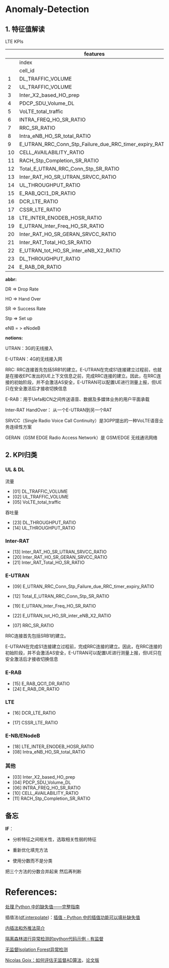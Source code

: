 # Anomaly-Detection

## 1. 特征值解读

LTE KPIs

|      | features                                                | n_null |
| ---- | ------------------------------------------------------- | ------ |
|      | index                                                   | 0      |
|      | cell_id                                                 | 0      |
| 1    | DL_TRAFFIC_VOLUME                                       | 21     |
| 2    | UL_TRAFFIC_VOLUME                                       | 21     |
| 3    | Inter_X2_based_HO_prep                                  | 3313   |
| 4    | PDCP_SDU_Volume_DL                                      | 3313   |
| 5    | VoLTE_total_traffic                                     | 3313   |
| 6    | INTRA_FREQ_HO_SR_RATIO                                  | 40     |
| 7    | RRC_SR_RATIO                                            | 28     |
| 8    | Intra_eNB_HO_SR_total_RATIO                             | 3321   |
| 9    | E_UTRAN_RRC_Conn_Stp_Failure_due_RRC_timer_expiry_RATIO | 3313   |
| 10   | CELL_AVAILABILITY_RATIO                                 | 20     |
| 11   | RACH_Stp_Completion_SR_RATIO                            | 3313   |
| 12   | Total_E_UTRAN_RRC_Conn_Stp_SR_RATIO                     | 3313   |
| 13   | Inter_RAT_HO_SR_UTRAN_SRVCC_RATIO                       | 5595   |
| 14   | UL_THROUGHPUT_RATIO                                     | 28     |
| 15   | E_RAB_QCI1_DR_RATIO                                     | 3324   |
| 16   | DCR_LTE_RATIO                                           | 28     |
| 17   | CSSR_LTE_RATIO                                          | 28     |
| 18   | LTE_INTER_ENODEB_HOSR_RATIO                             | 1695   |
| 19   | E_UTRAN_Inter_Freq_HO_SR_RATIO                          | 4967   |
| 20   | Inter_RAT_HO_SR_GERAN_SRVCC_RATIO                       | 3989   |
| 21   | Inter_RAT_Total_HO_SR_RATIO                             | 3731   |
| 22   | E_UTRAN_tot_HO_SR_inter_eNB_X2_RATIO                    | 3347   |
| 23   | DL_THROUGHPUT_RATIO                                     | 28     |
| 24   | E_RAB_DR_RATIO                                          | 3314   |



**abbr:**

DR  =>  Drop Rate

HO => Hand Over

SR => Success Rate

Stp => Set up

eNB = > eNodeB



**notions:**

UTRAN：3G的无线接入

E-UTRAN：4G的无线接入网

RRC: RRC连接首先包括SRB1的建立。E-UTRAN在完成S1连接建立过程前，也就是在接收EPC发出的UE上下文信息之前，完成RRC连接的建立。因此，在RRC连接的初始阶段，并不会激活AS安全，E-UTRAN可以配置UE进行测量上报，但UE只在安全激活后才接收切换信息

E-RAB：用于Uefa和CN之间传送语音、数据及多媒体业务的用户平面承载

Inter-RAT HandOver： 从一个E-UTRAN到另一个RAT

SRVCC（Single Radio Voice Call Continuity）是3GPP提出的一种VoLTE语音业务连续性方案

GERAN（GSM EDGE Radio Access Network）是 GSM/EDGE 无线通讯网络







## 2. KPI归类

### **UL & DL**

流量

- [01] DL_TRAFFIC_VOLUME
- [02] UL_TRAFFIC_VOLUME
- [05] VoLTE_total_traffic

吞吐量

- [23] DL_THROUGHPUT_RATIO
- [14] UL_THROUGHPUT_RATIO



### Inter-RAT

- [13] Inter_RAT_HO_SR_UTRAN_SRVCC_RATIO
- [20] Inter_RAT_HO_SR_GERAN_SRVCC_RATIO
- [21] Inter_RAT_Total_HO_SR_RATIO



### E-UTRAN

- [09] E_UTRAN_RRC_Conn_Stp_Failure_due_RRC_timer_expiry_RATIO 
- [12] Total_E_UTRAN_RRC_Conn_Stp_SR_RATIO
- [19] E_UTRAN_Inter_Freq_HO_SR_RATIO
- [22] E_UTRAN_tot_HO_SR_inter_eNB_X2_RATIO



- [07] RRC_SR_RATIO



RRC连接首先包括SRB1的建立。

E-UTRAN在完成S1连接建立过程前，完成RRC连接的建立。因此，在RRC连接的初始阶段，并不会激活AS安全，E-UTRAN可以配置UE进行测量上报，但UE只在安全激活后才接收切换信息



### E-RAB

- [15] E_RAB_QCI1_DR_RATIO
- [24] E_RAB_DR_RATIO



### LTE

- [16] DCR_LTE_RATIO

- [17] CSSR_LTE_RATIO

  

### E-NB/ENodeB

- [18] LTE_INTER_ENODEB_HOSR_RATIO
- [08] Intra_eNB_HO_SR_total_RATIO



### 其他

- [03] Inter_X2_based_HO_prep
- [04] PDCP_SDU_Volume_DL
- [06] INTRA_FREQ_HO_SR_RATIO
- [10] CELL_AVAILABILITY_RATIO
- [11] RACH_Stp_Completion_SR_RATIO







## 备忘

**IF**：

- 分析特征之间相关性，选取相关性弱的特征

- 重新优化填充方法

- 使用分数而不是分类

  

把三个方法的分数合并起来 然后再判断







# References:

 [处理 Python 中的缺失值——完整指南](https://www.analyticsvidhya.com/blog/2021/05/dealing-with-missing-values-in-python-a-complete-guide/)

插值法([df.interpolate](https://pandas.pydata.org/docs/reference/api/pandas.DataFrame.interpolate.html))：[插值 - Python 中的插值功能可以填补缺失值](https://www.analyticsvidhya.com/blog/2021/06/power-of-interpolation-in-python-to-fill-missing-values/)

[内插法和外推法简介](https://www.cnblogs.com/luluathena/archive/2010/11/27/1889906.html)



[隔离森林进行异常检测的python代码示例 - 有监督](https://practicaldatascience.co.uk/machine-learning/how-to-use-the-isolation-forest-model-for-outlier-detection)

[无监督Isolation Forest异常检测](https://www.kaggle.com/rgaddati/unsupervised-fraud-detection-isolation-forest)



[Nicolas Goix：如何评估无监督AD算法](https://ngoix.github.io/slides_icml2016.pdf)，[论文版](https://arxiv.org/pdf/1607.01152.pdf)
